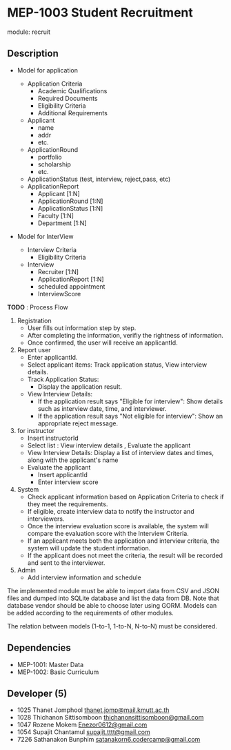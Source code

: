 # MEP-1003 Student Recruitment

module: recruit

## Description

- Model for application

  - Application Criteria
    - Academic Qualifications
    - Required Documents
    - Eligibility Criteria
    - Additional Requirements
  - Applicant
    - name
    - addr
    - etc.
  - ApplicationRound
    - portfolio
    - scholarship
    - etc.
  - ApplicationStatus (test, interview, reject,pass, etc)
  - ApplicationReport
    - Applicant [1:N]
    - ApplicationRound [1:N]
    - ApplicationStatus [1:N]
    - Faculty [1:N]
    - Department [1:N]

- Model for InterView
  - Interview Criteria
    - Eligibility Criteria
  - Interview
    - Recruiter [1:N]
    - ApplicationReport [1:N]
    - scheduled appointment
    - InterviewScore

**TODO** : Process Flow

1. Registration
   - User fills out information step by step.
   - After completing the information, verifiy the rightness of information.
   - Once confirmed, the user will receive an applicantId.
2. Report user
   - Enter applicantId.
   - Select applicant items: Track application status, View interview details.
   - Track Application Status:
     - Display the application result.
   - View Interview Details:
     - If the application result says "Eligible for interview": Show details such as interview date, time, and interviewer.
     - If the application result says "Not eligible for interview": Show an appropriate reject message.
3. for instructor
   - Insert instructorId
   - Select list : View interview details , Evaluate the applicant
   - View Interview Details: Display a list of interview dates and times, along with the applicant's name
   - Evaluate the applicant
     - Insert applicantId
     - Enter interview score
4. System
   - Check applicant information based on Application Criteria to check if they meet the requirements.
   - If eligible, create interview data to notify the instructor and interviewers.
   - Once the interview evaluation score is available, the system will compare the evaluation score with the Interview Criteria.
   - If an applicant meets both the application and interview criteria, the system will update the student information.
   - If the applicant does not meet the criteria, the result will be recorded and sent to the interviewer.
5. Admin
   - Add interview information and schedule

The implemented module must be able to import data from CSV and JSON files and dumped
into SQLite database and list the data from DB. Note that database vendor should be able
to choose later using GORM. Models can be added according to the requirements of other
modules.

The relation between models (1-to-1, 1-to-N, N-to-N) must be considered.

## Dependencies

- MEP-1001: Master Data
- MEP-1002: Basic Curriculum

## Developer (5)

- 1025 Thanet Jomphool thanet.jomp@mail.kmutt.ac.th
- 1028 Thichanon Sittisomboon thichanonsittisomboon@gmail.com
- 1047 Rozene Mokem Enezor0612@gmail.com
- 1054 Supajit Chantamul supajit.tttt@gmail.com
- 7226 Sathanakon Bunphim satanakorn6.codercamp@gmail.com
